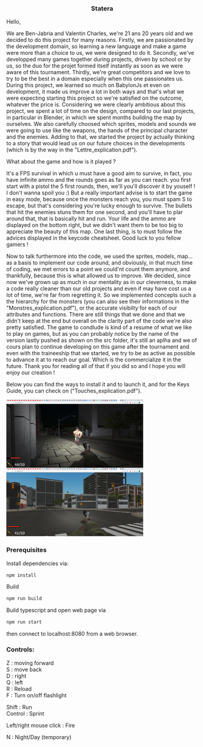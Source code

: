 <h3 align="center">Statera</h3>

Hello, 

We are Ben-Jabria and Valentin Charles, we're 21 ans 20 years old
and we decided to do this project for many reasons.
Firstly, we are passionated by the development domain, so learning
a new language and make a game were more than a choice to us, we were
designed to do it.
Secondly, we've developped many games together during projects, driven by
school or by us, so the duo for the projet formed itself instantly as soon
as we were aware of this tournament.
Thirdly, we're great competitors and we love to try to be the best in a domain
especially when this one passionates us.
During this project, we learned so much on BabylonJs et even on
development, it made us improve a lot in both ways and that's what
we were expecting starting this project so we're satisfied on the
outcome, whatever the price is.
Considering we were clearly ambitious about this project, we spent a lot of time on the design, compared to our last projects, in particular in Blender, in which we spent months building the map by ourselves.
We also carefully choosed which sprites, models and sounds we were going to use like the weapons, the hands of the principal character and the enemies.
Adding to that, we started the project by actually thinking to a story that would lead us on our future choices in the developments
(which is by the way in the "Lettre_explication.pdf").

What about the game and how is it played ?

It's a FPS survival in which u must have a good aim to survive,
in fact, you have infinite ammo and the rounds goes as far as you
can reach. you first start with a pistol the 5 first rounds, then, we'll you'll discover it by youself ! I don't wanna spoil you :)
But a really important advise is to start the game in easy mode,
because once the monsters reach you, you must spam S to escape, but
that's considering you're lucky enough to survive.
The bullets that hit the enemies stuns them for one second, and you'll have to plar around that, that is basically hit and run.
Your life and the ammo are displayed on the bottom right, but we didn't want them to be too big to appreciate the beauty of this map.
One last thing, is to must follow the advices displayed in the keycode cheatsheet. Good luck to you fellow gamers !

Now to talk furthermore into the code, we used the sprites, models, map... as a basis to implement our code around, and obviously, in that much time of coding, we met errors to a point we could'nt count them anymore, and thankfully, because this is what allowed us to improve.
We decided, since now we've grown up as much in our mentality as in our cleverness, to make a code really cleaner than our old projects
and even if may have cost us a lot of time, we're far from regretting it.
So we implemented concepts such a the hierarchy for the monsters (you can also see their informations in the "Monstres_explication.pdf"), or the accurate visibilty for each of our attributes and functions.
There are still things that we done and that we didn't keep at the end but overall on the clarity part of the code we're also pretty satisfied.
The game to condlude is kind of a resume of what we like to play on games, but as you can probably notice by the name of the version lastly pushed as shown on the src folder, it's still an aplha and we
of cours plan to continue developing on this game after the tournament and even with the traineeship that we started, we try to be as active as possible to advance it at to reach our goal.
Which is the commercialize it in the future.
Thank you for reading all of that if you did so and I hope you will enjoy our creation ! 

Below you can find the ways to install it and to launch it,
and for the Keys Guide, you can check on ("Touches_explication.pdf").






<img align="left" src="/public/sprites/screen.png" alt="screen" width="360" height="180">
<img src="/public/sprites/screen2.png" alt="screen" width="360" height="180">

<!-- GETTING STARTED -->
### Prerequisites

Install dependencies via:
  ```sh
  npm install
  ```
Build 
  ```sh
  npm run build
  ```
Build typescript and open web page via
  ```sh
  npm run start
  ``` 
  then connect to localhost:8080 from a web browser.



### Controls:

Z : moving forward  
S : move back  
D : right  
Q : left  
R : Reload  
F : Turn on/off flashlight  
  
Shift : Run  
Control : Sprint  
  
Left/right mouse click : Fire  
  
N : Night/Day (temporary)  



